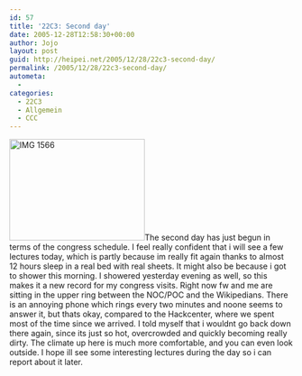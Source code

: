 ```yaml
---
id: 57
title: '22C3: Second day'
date: 2005-12-28T12:58:30+00:00
author: Jojo
layout: post
guid: http://heipei.net/2005/12/28/22c3-second-day/
permalink: /2005/12/28/22c3-second-day/
autometa:
  - 
categories:
  - 22C3
  - Allgemein
  - CCC
---
```

[<img src="https://static.flickr.com/36/78429870_9f2dfa0647_m.jpg" width="240" height="180" alt="IMG 1566" class="alignleft" />](https://secure.flickr.com/photos/heipei/78429870/ "Photo Sharing")The second day has just begun in terms of the congress schedule. I feel really confident that i will see a few lectures today, which is partly because im really fit again thanks to almost 12 hours sleep in a real bed with real sheets. It might also be because i got to shower this morning. I showered yesterday evening as well, so this makes it a new record for my congress visits. Right now fw and me are sitting in the upper ring between the NOC/POC and the Wikipedians. There is an annoying phone which rings every two minutes and noone seems to answer it, but thats okay, compared to the Hackcenter, where we spent most of the time since we arrived. I told myself that i wouldnt go back down there again, since its just so hot, overcrowded and quickly becoming really dirty. The climate up here is much more comfortable, and you can even look outside. I hope ill see some interesting lectures during the day so i can report about it later.
